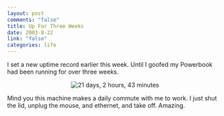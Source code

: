 ```yaml
--- 
layout: post
comments: "false"
title: Up For Three Weeks
date: 2003-8-22
link: "false"
categories: life
---
```

I set a new uptime record earlier this week. Until I goofed my Powerbook had been running for over three weeks.
<p align="center"> <img src="http://www.zanshin.net/images/uptime2.png" alt="21 days, 2 hours, 43 minutes" border="0" /></p>
Mind you this machine makes a daily commute with me to work. I just shut the lid, unplug the mouse, and ethernet, and take off. Amazing.
